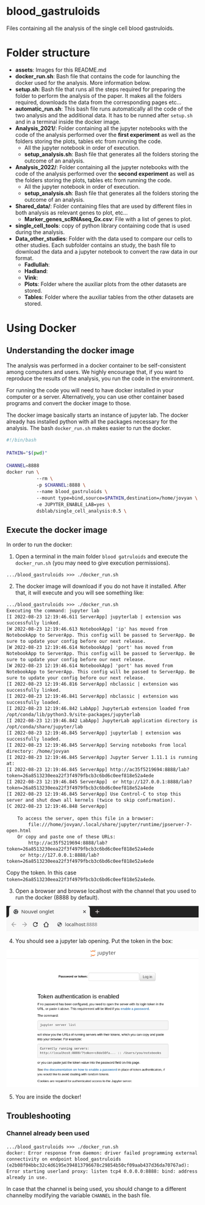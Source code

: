 # blood_gastruloids

Files containing all the analysis of the single cell blood gastruloids.

# Folder structure

 - **assets**: Images for this README.md
 - **docker_run.sh**: Bash file that contains the code for launching the docker used for the analysis. More information below.
 - **setup.sh**: Bash file that runs all the steps required for preparing the folder to perform the analysis of the paper. It makes all the folders required, downloads the data from the corresponding pages etc...
 - **automatic_run.sh**: This bash file runs automatically all the code of the two analysis and the additional data. It has to be runned after `setup.sh` and in a terminal inside the docker image.
 - **Analysis_2021/**: Folder containing all the jupyter notebooks with the code of the analysis performed over the **first experiment** as well as the folders storing the plots, tables etc from running the code.
    - All the jupyter notebook in order of execution.
    - **setup_analysis.sh**: Bash file that generates all the folders storing the outcome of an analysis.
 - **Analysis_2022/**: Folder containing all the jupyter notebooks with the code of the analysis performed over the **second experiment** as well as the folders storing the plots, tables etc from running the code.
    - All the jupyter notebook in order of execution.
    - **setup_analysis.sh**: Bash file that generates all the folders storing the outcome of an analysis.
 - **Shared_data/**: Folder containing files that are used by different files in both analysis as relevant genes to plot, etc...
    - **Marker_genes_scRNAseq_Gx.csv**: File with a list of genes to plot.
 - **single_cell_tools**: copy of python library containing code that is used during the analysis.
 - **Data_other_studies**: Folder with the data used to compare our cells to other studies. Each subfolder contains an study, the bash file to download the data and a jupyter notebook to convert the raw data in our format.
    - **Fadlullah**: 
    - **Hadland**:
    - **Vink**:
    - **Plots**: Folder where the auxiliar plots from the other datasets are stored.
    - **Tables**: Folder where the auxiliar tables from the other datasets are stored.

# Using Docker

## Understanding the docker image

The analysis was performed in a docker container to be self-consistent among computers and users. We highly encourage that, if you want to reproduce the results of the analysis, you run the code in the environment.

For running the code you will need to have docker installed in your computer or a server. Alternatively, you can use other container based programs and convert the docker image to those.

The docker image basically starts an instance of jupyter lab. The docker already has installed python with all the packages necessary for the analysis. The bash `docker_run.sh` makes easier to run the docker.

```bash
#!/bin/bash

PATHIN="$(pwd)"                                                          #Get the absolute path of the terminal

CHANNEL=8888                                                             #Channel of the localhost where jupyter will be displayed
docker run \                                                             #Execute docker with:
           --rm \                                                        #Removing the docker image after finishing the analysis
           -p $CHANNEL:8888 \                                            #Redirecting the specified channel outside the docker
           --name blood_gastruloids \                                    #Name of the docker
           --mount type=bind,source=$PATHIN,destination=/home/jovyan \   #Mount the current folder inside the docker
           -e JUPYTER_ENABLE_LAB=yes \                                   #Execute juoyter lab intead of notebook
           dsblab/single_cell_analysis:0.5 \                             #Docker image to execute and version
```
## Execute the docker image 

In order to run the docker:
  1. Open a terminal in the main folder `blood gatruloids` and execute the `docker_run.sh` (you may need to give execution permissions).

```terminal
.../blood_gastruloids >>> ./docker_run.sh
```

 2. The docker image will download if you do not have it installed. After that, it will execute and you will see something like:

```terminal
.../blood_gastruloids >>> ./docker_run.sh
Executing the command: jupyter lab
[I 2022-08-23 12:19:46.611 ServerApp] jupyterlab | extension was successfully linked.
[W 2022-08-23 12:19:46.613 NotebookApp] 'ip' has moved from NotebookApp to ServerApp. This config will be passed to ServerApp. Be sure to update your config before our next release.
[W 2022-08-23 12:19:46.614 NotebookApp] 'port' has moved from NotebookApp to ServerApp. This config will be passed to ServerApp. Be sure to update your config before our next release.
[W 2022-08-23 12:19:46.614 NotebookApp] 'port' has moved from NotebookApp to ServerApp. This config will be passed to ServerApp. Be sure to update your config before our next release.
[I 2022-08-23 12:19:46.816 ServerApp] nbclassic | extension was successfully linked.
[I 2022-08-23 12:19:46.841 ServerApp] nbclassic | extension was successfully loaded.
[I 2022-08-23 12:19:46.842 LabApp] JupyterLab extension loaded from /opt/conda/lib/python3.9/site-packages/jupyterlab
[I 2022-08-23 12:19:46.842 LabApp] JupyterLab application directory is /opt/conda/share/jupyter/lab
[I 2022-08-23 12:19:46.845 ServerApp] jupyterlab | extension was successfully loaded.
[I 2022-08-23 12:19:46.845 ServerApp] Serving notebooks from local directory: /home/jovyan
[I 2022-08-23 12:19:46.845 ServerApp] Jupyter Server 1.11.1 is running at:
[I 2022-08-23 12:19:46.845 ServerApp] http://ac35f5219694:8888/lab?token=26a8513230eea22f3f4979fbcb3c6bd6c0eef818e52a4ede
[I 2022-08-23 12:19:46.845 ServerApp]  or http://127.0.0.1:8888/lab?token=26a8513230eea22f3f4979fbcb3c6bd6c0eef818e52a4ede
[I 2022-08-23 12:19:46.845 ServerApp] Use Control-C to stop this server and shut down all kernels (twice to skip confirmation).
[C 2022-08-23 12:19:46.848 ServerApp] 
    
    To access the server, open this file in a browser:
        file:///home/jovyan/.local/share/jupyter/runtime/jpserver-7-open.html
    Or copy and paste one of these URLs:
        http://ac35f5219694:8888/lab?token=26a8513230eea22f3f4979fbcb3c6bd6c0eef818e52a4ede
     or http://127.0.0.1:8888/lab?token=26a8513230eea22f3f4979fbcb3c6bd6c0eef818e52a4ede

```
Copy the token. In this case `token=26a8513230eea22f3f4979fbcb3c6bd6c0eef818e52a4ede`.

 3. Open a browser and browse localhost with the channel that you used to run the docker (8888 by default). 

![](assets/browser.png)

 4. You should see a jupyter lab opening. Put the token in the box:

![](assets/jupyter.png)

 5. You are inside the docker! 

## Troubleshooting

### Channel already been used

```terminal
.../blood_gastruloids >>> ./docker_run.sh
docker: Error response from daemon: driver failed programming external connectivity on endpoint blood_gastruloids (e2b08f04bbc32c4d6195e394813796678c29854b50cf09aab437d36da70767ad): Error starting userland proxy: listen tcp4 0.0.0.0:8888: bind: address already in use.
```

In case that the channel is being used, you should change to a different channelby modifying the variable `CHANNEL` in the bash file.
